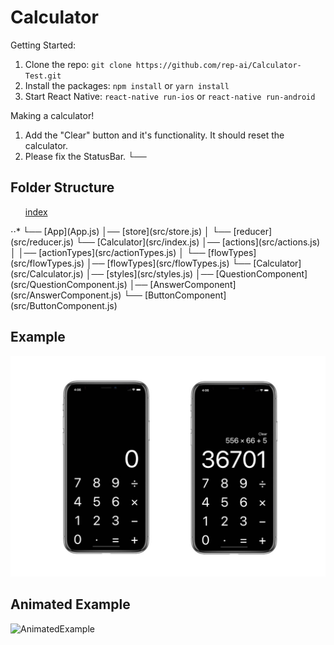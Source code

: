 # Calculator
Getting Started:
1. Clone the repo: ```git clone https://github.com/rep-ai/Calculator-Test.git```
2. Install the packages: ```npm install``` or ```yarn install```
3. Start React Native: ```react-native run-ios``` or ```react-native run-android```

Making a calculator!
1. Add the "Clear" button and it's functionality. It should reset the calculator.
2. Please fix the StatusBar.
└── 

## Folder Structure
<ul style="list-style-type:none">
    <li><a href="/index.js">index</a></li>
</ul>
⋅⋅* └── [App](App.js)
    │── [store](src/store.js)
    │   └── [reducer](src/reducer.js)
    └── [Calculator](src/index.js)
        │── [actions](src/actions.js)
        │   │── [actionTypes](src/actionTypes.js)
        │   └── [flowTypes](src/flowTypes.js)
        │── [flowTypes](src/flowTypes.js)
        └── [Calculator](src/Calculator.js)
            │── [styles](src/styles.js)
            │── [QuestionComponent](src/QuestionComponent.js)
            │── [AnswerComponent](src/AnswerComponent.js)
            └── [ButtonComponent](src/ButtonComponent.js)


## Example
![Example](screenshots/example.jpg?raw=true)
## Animated Example
![AnimatedExample](https://j.gifs.com/YvpRYA.gif)
